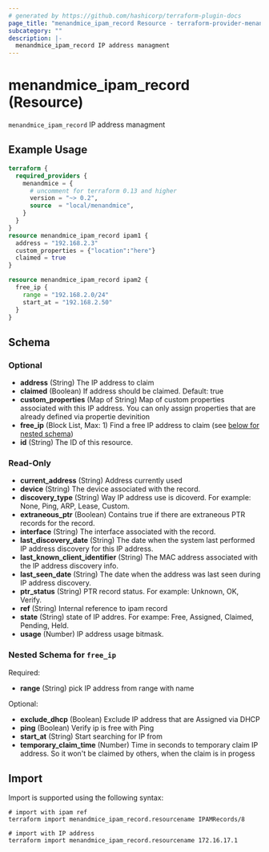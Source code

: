 ```yaml
---
# generated by https://github.com/hashicorp/terraform-plugin-docs
page_title: "menandmice_ipam_record Resource - terraform-provider-menandmice"
subcategory: ""
description: |-
  menandmice_ipam_record IP address managment
---
```


# menandmice_ipam_record (Resource)

`menandmice_ipam_record` IP address managment

## Example Usage

```terraform
terraform {
  required_providers {
    menandmice = {
      # uncomment for terraform 0.13 and higher
      version = "~> 0.2",
      source  = "local/menandmice",
    }
  }
}
resource menandmice_ipam_record ipam1 {
  address = "192.168.2.3"
  custom_properties = {"location":"here"}
  claimed = true
}

resource menandmice_ipam_record ipam2 {
  free_ip {
    range = "192.168.2.0/24"
    start_at = "192.168.2.50"
  }
}
```

<!-- schema generated by tfplugindocs -->
## Schema

### Optional

- **address** (String) The IP address to claim
- **claimed** (Boolean) If address should be claimed. Default: true
- **custom_properties** (Map of String) Map of custom properties associated with this IP address. You can only assign properties that are already defined via propertie devinition
- **free_ip** (Block List, Max: 1) Find a free IP address to claim (see [below for nested schema](#nestedblock--free_ip))
- **id** (String) The ID of this resource.

### Read-Only

- **current_address** (String) Address currently used
- **device** (String) The device associated with the record.
- **discovery_type** (String) Way IP address use is dicoverd. For example: None, Ping, ARP, Lease, Custom.
- **extraneous_ptr** (Boolean) Contains true if there are extraneous PTR records for the record.
- **interface** (String) The interface associated with the record.
- **last_discovery_date** (String) The date when the system last performed IP address discovery for this IP address.
- **last_known_client_identifier** (String) The MAC address associated with the IP address discovery info.
- **last_seen_date** (String) The date when the address was last seen during IP address discovery.
- **ptr_status** (String) PTR record status. For example: Unknown, OK, Verify.
- **ref** (String) Internal reference to ipam record
- **state** (String) state of IP addres. For exampe: Free, Assigned, Claimed, Pending, Held.
- **usage** (Number) IP address usage bitmask.

<a id="nestedblock--free_ip"></a>
### Nested Schema for `free_ip`

Required:

- **range** (String) pick IP address from range with name

Optional:

- **exclude_dhcp** (Boolean) Exclude IP address that are Assigned via DHCP
- **ping** (Boolean) Verify ip is free with Ping
- **start_at** (String) Start searching for IP from
- **temporary_claim_time** (Number) Time in seconds to temporary claim IP address. So it won't be claimed by others, when the claim is in progess

## Import

Import is supported using the following syntax:

```shell
# import with ipam ref
terraform import menandmice_ipam_record.resourcename IPAMRecords/8

# import with IP address
terraform import menandmice_ipam_record.resourcename 172.16.17.1
```
